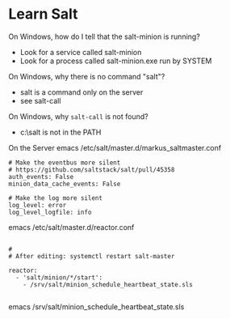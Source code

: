 Learn Salt
====

On Windows, how do I tell that the salt-minion is running?
 - Look for a service called salt-minion
 - Look for a process called salt-minion.exe run by SYSTEM

On Windows, why there is no command "salt"?
 - salt is a command only on the server
 - see salt-call

On Windows, why `salt-call` is not found?
 - c:\salt is not in the PATH

On the Server emacs /etc/salt/master.d/markus_saltmaster.conf

```
# Make the eventbus more silent
# https://github.com/saltstack/salt/pull/45358
auth_events: False
minion_data_cache_events: False

# Make the log more silent
log_level: error
log_level_logfile: info

```
emacs /etc/salt/master.d/reactor.conf

```

#
# After editing: systemctl restart salt-master

reactor:
  - 'salt/minion/*/start':
    - /srv/salt/minion_schedule_heartbeat_state.sls


```
emacs /srv/salt/minion_schedule_heartbeat_state.sls

```
    

```
  
